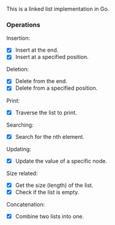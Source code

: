 This is a linked list implementation in Go.

### Operations
Insertion:
- [x] Insert at the end.
- [x] Insert at a specified position.
      
Deletion:
- [x] Delete from the end.
- [x] Delete from a specified position.
      
Print:
- [x] Traverse the list to print.
      
Searching:
- [x] Search for the nth element.
      
Updating:
- [x] Update the value of a specific node.
      
Size related:
- [x] Get the size (length) of the list.
- [x] Check if the list is empty.
      
Concatenation:
- [x] Combine two lists into one.
